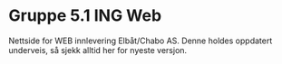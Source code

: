 # Gruppe 5.1 ING Web
 Nettside for WEB innlevering Elbåt/Chabo AS. Denne holdes oppdatert underveis, så sjekk alltid her for nyeste versjon.
